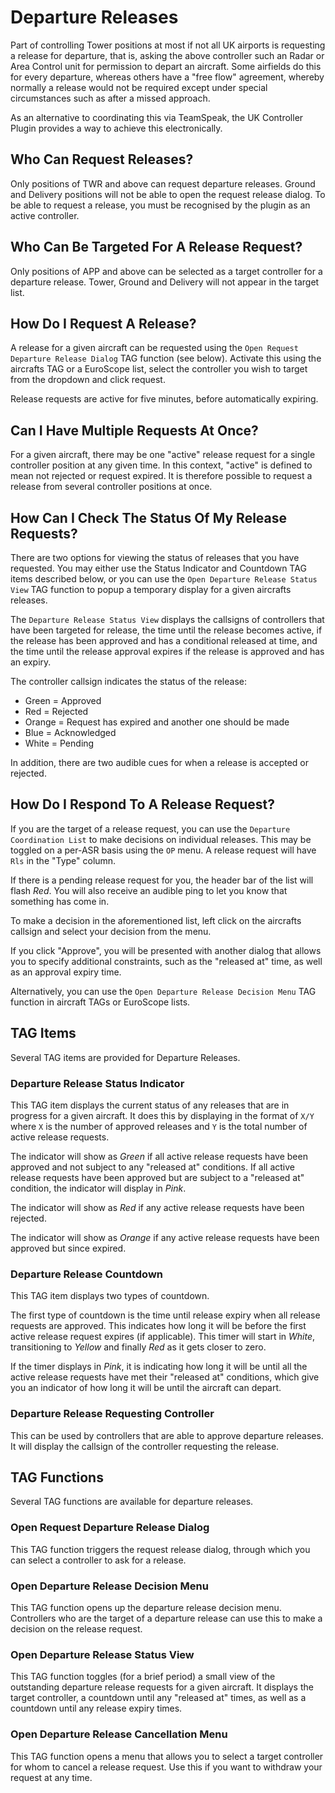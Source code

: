 # Departure Releases

Part of controlling Tower positions at most if not all UK airports is requesting a release for departure, that is, asking
the above controller such an Radar or Area Control unit for permission to depart an aircraft. Some airfields do this for every
departure, whereas others have a "free flow" agreement, whereby normally a release would not be required except under
special circumstances such as after a missed approach.

As an alternative to coordinating this via TeamSpeak, the UK Controller Plugin provides a way to achieve this electronically.

## Who Can Request Releases?

Only positions of TWR and above can request departure releases. Ground and Delivery positions will not be able to open
the request release dialog. To be able to request a release, you must be recognised by the plugin as an active controller.

## Who Can Be Targeted For A Release Request?

Only positions of APP and above can be selected as a target controller for a departure release. Tower, Ground and Delivery
will not appear in the target list.

## How Do I Request A Release?

A release for a given aircraft can be requested using the `Open Request Departure Release Dialog` TAG function (see below).
Activate this using the aircrafts TAG or a EuroScope list, select the controller you wish to target from the dropdown and
click request.

Release requests are active for five minutes, before automatically expiring.

## Can I Have Multiple Requests At Once?

For a given aircraft, there may be one "active" release request for a single controller position at any given time.
In this context, "active" is defined to mean not rejected or request expired. It is therefore possible to request a release
from several controller positions at once.

## How Can I Check The Status Of My Release Requests?

There are two options for viewing the status of releases that you have requested. You may either use the Status Indicator 
and Countdown TAG items described below, or you can use the `Open Departure Release Status View` TAG function to popup
a temporary display for a given aircrafts releases.

The `Departure Release Status View` displays the callsigns of controllers that have been targeted for release, the time
until the release becomes active, if the release has been approved and has a conditional released at time, and the time until the release
approval expires if the release is approved and has an expiry.

The controller callsign indicates the status of the release:

- Green = Approved
- Red = Rejected
- Orange = Request has expired and another one should be made
- Blue = Acknowledged
- White = Pending

In addition, there are two audible cues for when a release is accepted or rejected.

## How Do I Respond To A Release Request?

If you are the target of a release request, you can use the `Departure Coordination List` to make decisions on individual
releases. This may be toggled on a per-ASR basis using the `OP` menu. A release request will have `Rls` in the "Type" column.

If there is a pending release request for you, the header bar of the list will flash *_Red_*. You will also receive
an audible ping to let you know that something has come in.

To make a decision in the aforementioned list, left click on the aircrafts callsign and select your decision from the menu.

If you click "Approve", you will be presented with another dialog that allows you to specify additional constraints, such
as the "released at" time, as well as an approval expiry time.

Alternatively, you can use the `Open Departure Release Decision Menu` TAG function in aircraft TAGs or EuroScope lists.

## TAG Items

Several TAG items are provided for Departure Releases.

### Departure Release Status Indicator

This TAG item displays the current status of any releases that are in progress for a given aircraft. It does this by
displaying in the format of `X/Y` where `X` is the number of approved releases and `Y` is the total number of active release
requests.

The indicator will show as *_Green_* if all active release requests have been approved and not subject to any "released at"
conditions. If all active release requests have been approved but are subject to a "released at" condition, the indicator
will display in *_Pink_*.

The indicator will show as *_Red_* if any active release requests have been rejected.

The indicator will show as *_Orange_* if any active release requests have been approved but since expired.

### Departure Release Countdown

This TAG item displays two types of countdown.

The first type of countdown is the time until release expiry when all release requests are approved.
This indicates how long it will be before the first active release request expires (if applicable). This timer will start
in *_White_*, transitioning to *_Yellow_* and finally *_Red_* as it gets closer to zero.

If the timer displays in *_Pink_*, it is indicating how long it will be until all the active release requests have met
their "released at" conditions, which give you an indicator of how long it will be until the aircraft can depart.

### Departure Release Requesting Controller

This can be used by controllers that are able to approve departure releases. It will display the callsign of the controller
requesting the release.

## TAG Functions

Several TAG functions are available for departure releases.

### Open Request Departure Release Dialog

This TAG function triggers the request release dialog, through which you can select a controller to ask for
a release.

### Open Departure Release Decision Menu

This TAG function opens up the departure release decision menu. Controllers who are the target of a departure release
can use this to make a decision on the release request.

### Open Departure Release Status View

This TAG function toggles (for a brief period) a small view of the outstanding departure release requests for a given
aircraft. It displays the target controller, a countdown until any "released at" times, as well as a countdown until
any release expiry times.

### Open Departure Release Cancellation Menu

This TAG function opens a menu that allows you to select a target controller for whom to cancel a release request. Use
this if you want to withdraw your request at any time.
